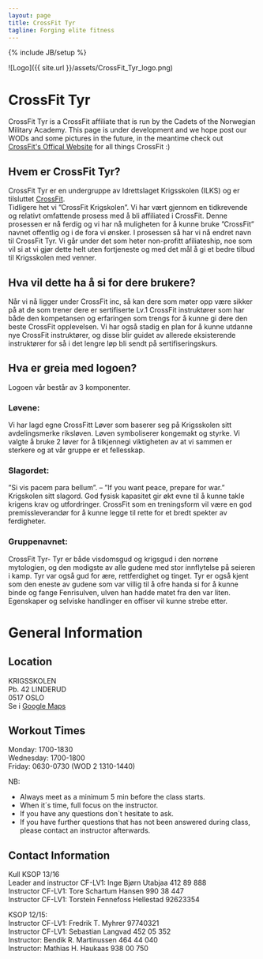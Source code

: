 ```yaml
---
layout: page
title: CrossFit Tyr
tagline: Forging elite fitness
---
```

{% include JB/setup %}

![Logo]({{ site.url }}/assets/CrossFit_Tyr_logo.png) 

# CrossFit Tyr

CrossFit Tyr is a CrossFit affiliate that is run by the Cadets of the Norwegian Military Academy.
This page is under development and we hope post our WODs and some pictures in the future, in the meantime check out [CrossFit's Offical Website](http://www.crossfit.com) for all things CrossFit :)


## Hvem er CrossFit Tyr?

CrossFit Tyr er en undergruppe av Idrettslaget Krigsskolen (ILKS) og er tilsluttet [CrossFit](www.crossfit.com).  
Tidligere het vi ”CrossFit Krigskolen”.  Vi har vært gjennom en tidkrevende og relativt omfattende prosess med å bli affiliated i CrossFit. Denne prosessen er nå ferdig og vi har nå muligheten for å kunne bruke ”CrossFit” navnet offentlig og i de fora vi ønsker. I prosessen så har vi nå endret navn til CrossFit Tyr. Vi går under det som heter non-profitt afiliateship, noe som vil si at vi gjør dette helt uten fortjeneste og med det mål å gi et bedre tilbud til Krigsskolen med venner. 

## Hva vil dette ha å si for dere brukere?

Når vi nå ligger under CrossFit inc, så kan dere  som møter opp være sikker på at de som trener dere er sertifiserte Lv.1 CrossFit instruktører som har både den kompetansen og erfaringen som trengs for å kunne gi dere den beste CrossFit opplevelsen. Vi har også stadig en plan for å kunne utdanne nye CrossFit instruktører, og disse blir guidet av allerede eksisterende instruktører for så i det lengre løp bli sendt på sertifiseringskurs. 


## Hva er greia med logoen?

Logoen vår består av 3 komponenter.

### Løvene: 

Vi har lagd egne CrossFitt Løver som baserer seg på Krigsskolen sitt avdelingsmerke riksløven. Løven symboliserer kongemakt og styrke. Vi valgte å bruke 2 løver for å tilkjennegi viktigheten av at vi sammen er sterkere og at vår gruppe er et fellesskap. 

### Slagordet:

”Si vis pacem para bellum”. – ”If you want peace, prepare for war.” Krigskolen sitt slagord.  God fysisk kapasitet gir økt evne til å kunne takle krigens krav og utfordringer. CrossFit som en treningsform vil være en god premissleverandør for å kunne legge til rette for et bredt spekter av ferdigheter.

### Gruppenavnet: 
CrossFit Tyr- Tyr er både visdomsgud og krigsgud i den norrøne mytologien, og den modigste av alle gudene med stor innflytelse på seieren i kamp. Tyr var også gud for ære, rettferdighet og tinget. Tyr er også kjent som den eneste av gudene som var villig til å ofre handa si for å kunne binde og fange Fenrisulven, ulven han hadde matet fra den var liten. Egenskaper og selviske handlinger en offiser vil kunne strebe etter.




# General Information

## Location

KRIGSSKOLEN  
Pb. 42 LINDERUD  
0517 OSLO  
Se i [Google Maps](https://www.google.no/maps/place/Krigsskolen/@59.9476079,10.8437482,15z/data=!4m2!3m1!1s0x0:0x29b533547e4b8c1d)

## Workout Times

Monday: 1700-1830  
Wednesday: 1700-1800  
Friday: 0630-0730 (WOD 2 1310-1440)  

NB:  
- Always meet as a minimum 5 min before the class starts.   
- When it´s time, full focus on the instructor.  
- If you have any questions don´t hesitate to ask.  
- If you have further questions that has not been answered during class, please contact an instructor afterwards.  

## Contact Information

Kull KSOP 13/16  
Leader and instructor CF-LV1: Inge Bjørn Utabjaa 412 89 888  
Instructor CF-LV1: Tore Schartum Hansen 990 38 447  
Instructor CF-LV1: Torstein Fennefoss Hellestad 92623354  

KSOP 12/15:  
Instructor CF-LV1: Fredrik T. Myhrer 97740321  
Instructor CF-LV1: Sebastian Langvad 452 05 352  
Instructor:  Bendik R. Martinussen 464 44 040  
Instructor: Mathias H. Haukaas 938 00 750  




